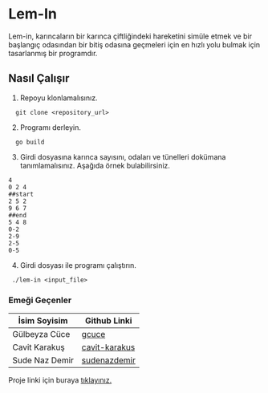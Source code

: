 # Lem-In
Lem-in, karıncaların bir karınca çiftliğindeki hareketini simüle etmek ve bir başlangıç odasından bir bitiş odasına geçmeleri için en hızlı yolu bulmak için tasarlanmış bir programdır.
## Nasıl Çalışır
1. Repoyu klonlamalısınız.
```console
  git clone <repository_url>
```
2. Programı derleyin.
```console
  go build
```
3. Girdi dosyasına karınca sayısını, odaları ve tünelleri dokümana tanımlamalısınız. Aşağıda örnek bulabilirsiniz.
```console
4 
0 2 4
##start
2 5 2
9 6 7
##end
5 4 8
0-2
2-9
2-5
0-5
```
4. Girdi dosyası ile programı çalıştırın.
```console
 ./lem-in <input_file>
```
### Emeği Geçenler
|İsim Soyisim| Github Linki|
|------------|-------------|
|Gülbeyza Cüce|[gcuce](https://github.com/gcuce)|
|Cavit Karakuş|[cavit-karakus](https://github.com/cavit-karakus)|
|Sude Naz Demir|[sudenazdemir](https://github.com/sudenazdemir)|

Proje linki için buraya [tıklayınız.](https://github.com/01-edu/public/tree/master/subjects/lem-in)

